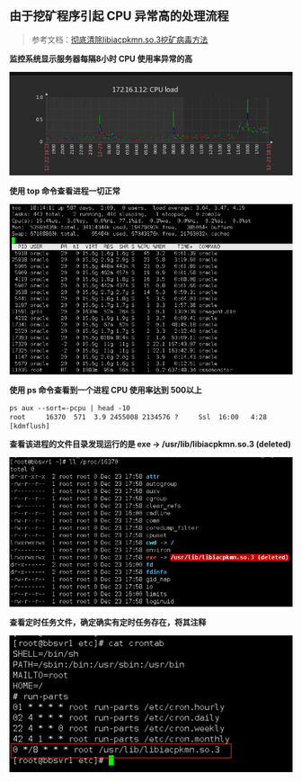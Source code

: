 ## 由于挖矿程序引起 CPU 异常高的处理流程

> 参考文档：[彻底清除libiacpkmn.so.3挖矿病毒方法](https://www.xuwenweb.com/article/show-42.html)

**监控系统显示服务器每隔8小时 CPU 使用率异常的高**

![image-20191223181312398](assets/image-20191223181312398.png)

**使用 top 命令查看进程一切正常**

![image-20191223181500057](assets/image-20191223181500057.png)

**使用 ps 命令查看到一个进程 CPU 使用率达到 500以上**

```
ps aux --sort=-pcpu | head -10
root     16370  571  3.9 2455008 2134576 ?     Ssl  16:00   4:28 [kdmflush] 
```

**查看该进程的文件目录发现运行的是 exe -> /usr/lib/libiacpkmn.so.3 (deleted)**

![image-20191223182046895](assets/image-20191223182046895.png)

**查看定时任务文件，确定确实有定时任务存在，将其注释**

![image-20191223182309425](assets/image-20191223182309425.png)